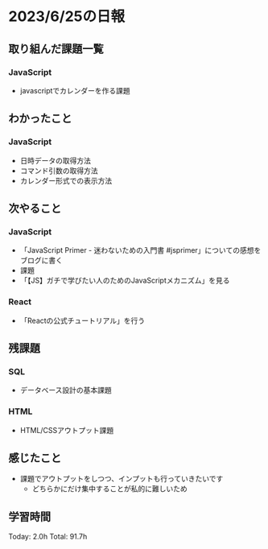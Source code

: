 # 2023/6/25の日報
## 取り組んだ課題一覧
### JavaScript
* javascriptでカレンダーを作る課題
## わかったこと
### JavaScript
* 日時データの取得方法
* コマンド引数の取得方法
* カレンダー形式での表示方法
## 次やること
### JavaScript
* 「JavaScript Primer - 迷わないための入門書 #jsprimer」についての感想をブログに書く
* 課題
* 「【JS】ガチで学びたい人のためのJavaScriptメカニズム」を見る
### React
* 「Reactの公式チュートリアル」を行う
## 残課題
### SQL
* データベース設計の基本課題
### HTML
* HTML/CSSアウトプット課題
## 感じたこと
* 課題でアウトプットをしつつ、インプットも行っていきたいです
    * どちらかにだけ集中することが私的に難しいため
## 学習時間
Today: 2.0h
Total: 91.7h
